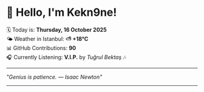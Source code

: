 # 👋 Hello, I'm Kekn9ne!

🗓️ Today is: **Thursday, 16 October 2025**  
🌤️ Weather in Istanbul: **⛅️  +18°C**  
📊 GitHub Contributions: **90**  
🎧 Currently Listening: **V.I.P.** by *Tuğrul Bektaş* 🎶

---

_"Genius is patience. — *Isaac Newton*"_

---
